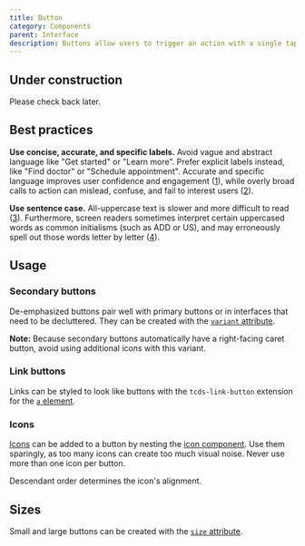 ```yaml
---
title: Button
category: Components
parent: Interface
description: Buttons allow users to trigger an action with a single tap, click, or keypress. They are useful to call attention to some action or to provide controls for an interface or form. Links navigate users to another page, and can be styled to look like buttons.
---
```


<tcds-icon icon="error" style="--tcds-icon-size: 5rem; color: var(--tcds-color-red)"></tcds-icon>

## Under construction
Please check back later.

<!--twig
{% embed "@tc/includes/example.twig" %}
{% block content %}
<button is="tcds-ui-button">Example button</button>
{% endblock %}
{% endembed %}
twig-->

## Best practices
**Use concise, accurate, and specific labels.** Avoid vague and abstract language like "Get started" or "Learn more". Prefer explicit labels instead, like "Find doctor" or "Schedule appointment". Accurate and specific language improves user confidence and engagement ([1](https://www.nngroup.com/articles/information-scent/#:~:text=Perhaps%20the%20most,to%20click%20it. "Information Scent: How Users Decide Where to Go Next - Nielsen Norman Group")), while overly broad calls to action can mislead, confuse, and fail to interest users ([2](https://www.nngroup.com/articles/get-started/ "Get Started Stops Users - Nielsen Norman Group")).

**Use sentence case.** All-uppercase text is slower and more difficult to read ([3](https://www.w3.org/TR/low-vision-needs/#capitalization)). Furthermore, screen readers sometimes interpret certain uppercased words as common initialisms (such as ADD or US), and may erroneously spell out those words letter by letter ([4](https://webaim.org/techniques/screenreader/#:~:text=Screen%20readers%20try%20to%20pronounce%20acronyms%2C%20if%20there%20are%20sufficient%20vowels/consonants%20to%20be%20pronounceable.%20Otherwise%2C%20they%20spell%20out%20the%20letters.)).

## Usage
### Secondary buttons
De-emphasized buttons pair well with primary buttons or in interfaces that need to be decluttered. They can be created with the [`variant` attribute](#variant-attribute).

<!--twig
{% embed "@tc/includes/example.twig" %}
{% block content %}
<button is="tcds-ui-button" variant="secondary">Secondary button</button>
{% endblock %}
{% endembed %}
twig-->

**Note:** Because secondary buttons automatically have a right-facing caret button, avoid using additional icons with this variant.

### Link buttons
Links can be styled to look like buttons with the `tcds-link-button` extension for the [`a` element](https://developer.mozilla.org/en-US/docs/Web/HTML/Element/a).

<!--twig
{% embed "@tc/includes/example.twig" %}
{% block content %}
<a is="tcds-link-button" href="https://www.texaschildrens.org/">Go to texaschildrens.org</a>
{% endblock %}
{% endembed %}
twig-->

### Icons
[Icons](/brand/icons) can be added to a button by nesting the [icon component](/components/icon). Use them sparingly, as too many icons can create too much visual noise. Never use more than one icon per button.

<!--twig
{% embed "@tc/includes/example.twig" %}
{% block content %}
<button is="tcds-ui-button">
  <tcds-icon icon="download"></tcds-icon> Download
</button>
{% endblock %}
{% endembed %}
twig-->

Descendant order determines the icon's alignment.

<!--twig
{% embed "@tc/includes/example.twig" %}
{% block content %}
<button is="tcds-ui-button">
  Next <tcds-icon icon="arrow-right"></tcds-icon>
</button>
{% endblock %}
{% endembed %}
twig-->

## Sizes
Small and large buttons can be created with the [`size` attribute](#size-attribute).

<!--twig
{% embed "@tc/includes/example.twig" %}
{% block content %}
<button is="tcds-ui-button" size="small">Small button</button>
{% endblock %}
{% endembed %}
twig-->

<!--twig
{% embed "@tc/includes/example.twig" %}
{% block content %}
<button is="tcds-ui-button" size="large">Large button</button>
{% endblock %}
{% endembed %}
twig-->